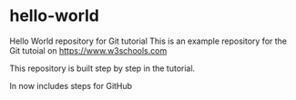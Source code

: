 # hello-world
Hello World repository for Git tutorial
This is an example repository for the Git tutoial on https://www.w3schools.com

This repository is built step by step in the tutorial.

In now includes steps for GitHub
